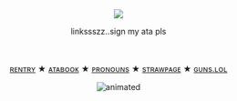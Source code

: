 

　<p align="center">![](https://komarev.com/ghpvc/?username=2ft-high&label=(๑>◡<๑)&color=3F704D)</p>

<p align="center">
linkssszz..sign my ata pls

　<p align="center">[ʀᴇɴᴛʀʏ](https://rentry.co/soulofmyheart) ★ [ᴀᴛᴀʙᴏᴏᴋ](https://floortub.atabook.org/) ★ [ᴘʀᴏɴᴏᴜɴs](https://pronouns.cc/@2ft-high) ★ [sᴛʀᴀᴡᴘᴀɢᴇ](https://2ft-high.straw.page/) ★ [ɢᴜɴs.ʟᴏʟ](https://guns.lol/2ft_high)</p> 


<p align="center">
  <img src="https://yokai.crd.co/assets/images/gallery25/ef57d23e.gif?v=b4df531c" alt="animated" />
</p>
